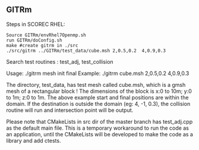 ## GITRm

Steps in SCOREC RHEL:

    Source GITRm/envRhel7Openmp.sh
    run GITRm/doConfig.sh
    make #create gitrm in ./src
    ./src/gitrm ../GITRm/test_data/cube.msh 2,0.5,0.2  4,0.9,0.3


Search test routines : test_adj, test_collision

Usage: ./gitrm mesh init final
Example: ./gitrm cube.msh 2,0.5,0.2  4,0.9,0.3

The directory, test_data, has test mesh called cube.msh, which is a gmsh mesh of a rectangular block !
The dimensions of the block is x:0 to 10m; y:0 to 1m; z:0 to 1m. The above example start and final positions are within the domain. If the destination is outside the domain (eg: 4, -1, 0.3), the collision routine will run and intersection point will be output. 

Please note that CMakeLists in src dir of the master branch has test_adj.cpp as the default main file. This is a temporary workaround to run the code as an application, until the CMakeLists will be developed to make the code as a library and add ctests.
